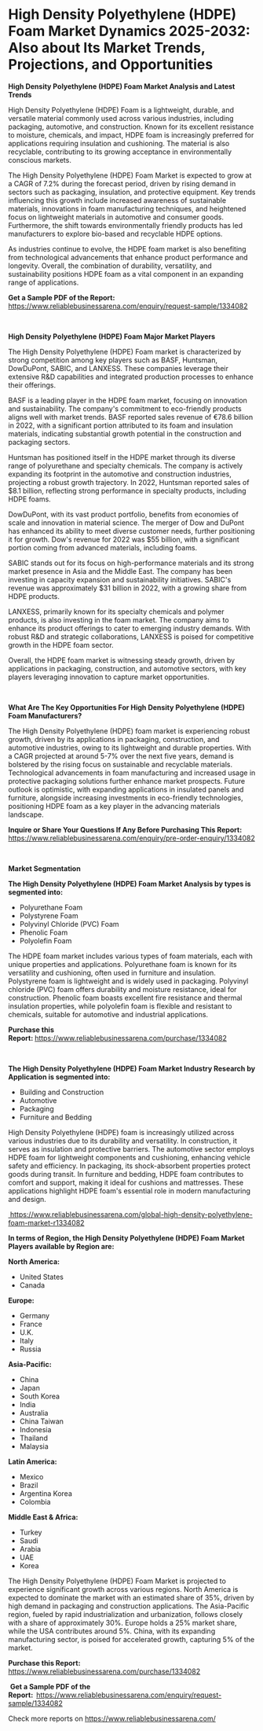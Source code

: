 <p><h1>High Density Polyethylene (HDPE) Foam Market Dynamics 2025-2032: Also about Its Market Trends, Projections, and Opportunities</h1></p><p><strong>High Density Polyethylene (HDPE) Foam Market Analysis and Latest Trends</strong></p>
<p><p>High Density Polyethylene (HDPE) Foam is a lightweight, durable, and versatile material commonly used across various industries, including packaging, automotive, and construction. Known for its excellent resistance to moisture, chemicals, and impact, HDPE foam is increasingly preferred for applications requiring insulation and cushioning. The material is also recyclable, contributing to its growing acceptance in environmentally conscious markets.</p><p>The High Density Polyethylene (HDPE) Foam Market is expected to grow at a CAGR of 7.2% during the forecast period, driven by rising demand in sectors such as packaging, insulation, and protective equipment. Key trends influencing this growth include increased awareness of sustainable materials, innovations in foam manufacturing techniques, and heightened focus on lightweight materials in automotive and consumer goods. Furthermore, the shift towards environmentally friendly products has led manufacturers to explore bio-based and recyclable HDPE options. </p><p>As industries continue to evolve, the HDPE foam market is also benefiting from technological advancements that enhance product performance and longevity. Overall, the combination of durability, versatility, and sustainability positions HDPE foam as a vital component in an expanding range of applications.</p></p>
<p><strong>Get a Sample PDF of the Report:&nbsp;</strong> <a href="https://www.reliablebusinessarena.com/enquiry/request-sample/1334082?utm_campaign=3292&utm_medium=2&utm_source=Github&utm_content=ia&utm_term=03042025&utm_id=high-density-polyethylene-hdpe-foam">https://www.reliablebusinessarena.com/enquiry/request-sample/1334082</a></p>
<p>&nbsp;</p>
<p><strong>High Density Polyethylene (HDPE) Foam Major Market Players</strong></p>
<p><p>The High Density Polyethylene (HDPE) Foam market is characterized by strong competition among key players such as BASF, Huntsman, DowDuPont, SABIC, and LANXESS. These companies leverage their extensive R&D capabilities and integrated production processes to enhance their offerings.</p><p>BASF is a leading player in the HDPE foam market, focusing on innovation and sustainability. The company's commitment to eco-friendly products aligns well with market trends. BASF reported sales revenue of €78.6 billion in 2022, with a significant portion attributed to its foam and insulation materials, indicating substantial growth potential in the construction and packaging sectors.</p><p>Huntsman has positioned itself in the HDPE market through its diverse range of polyurethane and specialty chemicals. The company is actively expanding its footprint in the automotive and construction industries, projecting a robust growth trajectory. In 2022, Huntsman reported sales of $8.1 billion, reflecting strong performance in specialty products, including HDPE foams.</p><p>DowDuPont, with its vast product portfolio, benefits from economies of scale and innovation in material science. The merger of Dow and DuPont has enhanced its ability to meet diverse customer needs, further positioning it for growth. Dow's revenue for 2022 was $55 billion, with a significant portion coming from advanced materials, including foams.</p><p>SABIC stands out for its focus on high-performance materials and its strong market presence in Asia and the Middle East. The company has been investing in capacity expansion and sustainability initiatives. SABIC's revenue was approximately $31 billion in 2022, with a growing share from HDPE products.</p><p>LANXESS, primarily known for its specialty chemicals and polymer products, is also investing in the foam market. The company aims to enhance its product offerings to cater to emerging industry demands. With robust R&D and strategic collaborations, LANXESS is poised for competitive growth in the HDPE foam sector. </p><p>Overall, the HDPE foam market is witnessing steady growth, driven by applications in packaging, construction, and automotive sectors, with key players leveraging innovation to capture market opportunities.</p></p>
<p>&nbsp;</p>
<p><strong>What Are The Key Opportunities For High Density Polyethylene (HDPE) Foam Manufacturers?</strong></p>
<p><p>The High Density Polyethylene (HDPE) foam market is experiencing robust growth, driven by its applications in packaging, construction, and automotive industries, owing to its lightweight and durable properties. With a CAGR projected at around 5-7% over the next five years, demand is bolstered by the rising focus on sustainable and recyclable materials. Technological advancements in foam manufacturing and increased usage in protective packaging solutions further enhance market prospects. Future outlook is optimistic, with expanding applications in insulated panels and furniture, alongside increasing investments in eco-friendly technologies, positioning HDPE foam as a key player in the advancing materials landscape.</p></p>
<p><strong>Inquire or Share Your Questions If Any Before Purchasing This Report:</strong> <a href="https://www.reliablebusinessarena.com/enquiry/pre-order-enquiry/1334082?utm_campaign=3292&utm_medium=2&utm_source=Github&utm_content=ia&utm_term=03042025&utm_id=high-density-polyethylene-hdpe-foam">https://www.reliablebusinessarena.com/enquiry/pre-order-enquiry/1334082</a></p>
<p>&nbsp;</p>
<p><strong>Market Segmentation</strong></p>
<p><strong>The High Density Polyethylene (HDPE) Foam Market Analysis by types is segmented into:</strong></p>
<p><ul><li>Polyurethane Foam</li><li>Polystyrene Foam</li><li>Polyvinyl Chloride (PVC) Foam</li><li>Phenolic Foam</li><li>Polyolefin Foam</li></ul></p>
<p><p>The HDPE foam market includes various types of foam materials, each with unique properties and applications. Polyurethane foam is known for its versatility and cushioning, often used in furniture and insulation. Polystyrene foam is lightweight and is widely used in packaging. Polyvinyl chloride (PVC) foam offers durability and moisture resistance, ideal for construction. Phenolic foam boasts excellent fire resistance and thermal insulation properties, while polyolefin foam is flexible and resistant to chemicals, suitable for automotive and industrial applications.</p></p>
<p><strong>Purchase this Report:&nbsp;</strong><a href="https://www.reliablebusinessarena.com/purchase/1334082?utm_campaign=3292&utm_medium=2&utm_source=Github&utm_content=ia&utm_term=03042025&utm_id=high-density-polyethylene-hdpe-foam">https://www.reliablebusinessarena.com/purchase/1334082</a></p>
<p>&nbsp;</p>
<p><strong>The High Density Polyethylene (HDPE) Foam Market Industry Research by Application is segmented into:</strong></p>
<p><ul><li>Building and Construction</li><li>Automotive</li><li>Packaging</li><li>Furniture and Bedding</li></ul></p>
<p><p>High Density Polyethylene (HDPE) foam is increasingly utilized across various industries due to its durability and versatility. In construction, it serves as insulation and protective barriers. The automotive sector employs HDPE foam for lightweight components and cushioning, enhancing vehicle safety and efficiency. In packaging, its shock-absorbent properties protect goods during transit. In furniture and bedding, HDPE foam contributes to comfort and support, making it ideal for cushions and mattresses. These applications highlight HDPE foam's essential role in modern manufacturing and design.</p></p>
<p><a href="https://www.reliablebusinessarena.com/global-high-density-polyethylene-foam-market-r1334082?utm_campaign=3292&utm_medium=2&utm_source=Github&utm_content=ia&utm_term=03042025&utm_id=high-density-polyethylene-hdpe-foam">&nbsp;https://www.reliablebusinessarena.com/global-high-density-polyethylene-foam-market-r1334082</a></p>
<p><strong>In terms of Region, the High Density Polyethylene (HDPE) Foam Market Players available by Region are:</strong></p>
<p>
    <p> <strong> North America: </strong>
        <ul>
            <li>United States</li>
            <li>Canada</li>
        </ul>
        </p> 
    <p> <strong> Europe: </strong>
        <ul>
            <li>Germany</li>
            <li>France</li>
            <li>U.K.</li>
            <li>Italy</li>
            <li>Russia</li>
        </ul>
        </p> 
    <p> <strong> Asia-Pacific: </strong>
        <ul>
            <li>China</li>
            <li>Japan</li>
            <li>South Korea</li>
            <li>India</li>
            <li>Australia</li>
            <li>China Taiwan</li>
            <li>Indonesia</li>
            <li>Thailand</li>
            <li>Malaysia</li>
        </ul>
        </p> 
    <p> <strong> Latin America: </strong>
        <ul>
            <li>Mexico</li>
            <li>Brazil</li>
            <li>Argentina Korea</li>
            <li>Colombia</li>
        </ul>
        </p> 
    <p> <strong> Middle East & Africa: </strong>
        <ul>
            <li>Turkey</li>
            <li>Saudi</li>
            <li>Arabia</li>
            <li>UAE</li>
            <li>Korea</li>
        </ul>
    </p>
    </p>
<p><p>The High Density Polyethylene (HDPE) Foam Market is projected to experience significant growth across various regions. North America is expected to dominate the market with an estimated share of 35%, driven by high demand in packaging and construction applications. The Asia-Pacific region, fueled by rapid industrialization and urbanization, follows closely with a share of approximately 30%. Europe holds a 25% market share, while the USA contributes around 5%. China, with its expanding manufacturing sector, is poised for accelerated growth, capturing 5% of the market.</p></p>
<p><strong>Purchase this Report: </strong><a href="https://www.reliablebusinessarena.com/purchase/1334082?utm_campaign=3292&utm_medium=2&utm_source=Github&utm_content=ia&utm_term=03042025&utm_id=high-density-polyethylene-hdpe-foam">https://www.reliablebusinessarena.com/purchase/1334082</a></p>
<p>&nbsp;<strong>Get a Sample PDF of the Report:&nbsp;&nbsp;</strong><a href="https://www.reliablebusinessarena.com/enquiry/request-sample/1334082?utm_campaign=3292&utm_medium=2&utm_source=Github&utm_content=ia&utm_term=03042025&utm_id=high-density-polyethylene-hdpe-foam">https://www.reliablebusinessarena.com/enquiry/request-sample/1334082</a></p>
<p><strong></strong></p>
<p>Check more reports on <a href="https://www.reliablebusinessarena.com/?utm_campaign=3292&utm_medium=2&utm_source=Github&utm_content=ia&utm_term=03042025&utm_id=high-density-polyethylene-hdpe-foam">https://www.reliablebusinessarena.com/</a></p>
